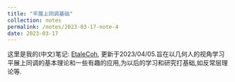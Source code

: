 ```yaml
---
title: "平展上同调基础"
collection: notes
permalink: /notes/2023-03-17-note-4
date: 2023-03-17
---
```

这里是我的(中文)笔记: [EtaleCoh](https://dvlxlwz.github.io/files/EtaleCoh.pdf), 更新于2023/04/05.旨在以几何人的视角学习平展上同调的基本理论和一些有趣的应用,为以后的学习和研究打基础,如反常层理论等.
